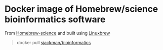 Docker image of Homebrew/science bioinformatics software
================================================================================

From [Homebrew-science][] and built using [Linuxbrew][]

> docker pull [sjackman/bioinformatics][]

[sjackman/bioinformatics]: https://registry.hub.docker.com/u/sjackman/bioinformatics/

[Homebrew-science]: https://github.com/Homebrew/homebrew-science
[Linuxbrew]: http://brew.sh/linuxbrew/
